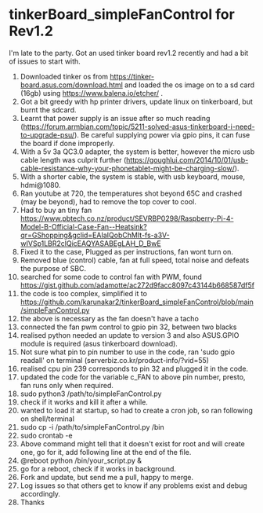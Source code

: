 # tinkerBoard_simpleFanControl for Rev1.2

I'm late to the party.
Got an used tinker board rev1.2 recently and had a bit of issues to start with.

1. Downloaded tinker os from https://tinker-board.asus.com/download.html and loaded the os image on to a sd card (16gb) using https://www.balena.io/etcher/ .
1. Got a bit greedy with hp printer drivers, update linux on tinkerboard, but burnt the sdcard.
1. Learnt that power supply is an issue after so much reading (https://forum.armbian.com/topic/5211-solved-asus-tinkerboard-i-need-to-upgrade-psu/).  Be careful supplying power via gpio pins, it can fuse the board if done improperly.
1. With a 5v 3a QC3.0 adapter, the system is better, however the micro usb cable length was culprit further (https://goughlui.com/2014/10/01/usb-cable-resistance-why-your-phonetablet-might-be-charging-slow/).
1. With a shorter cable, the system is stable, with usb keyboard, mouse, hdmi@1080.
1. Ran youtube at 720, the temperatures shot beyond 65C and crashed (may be beyond), had to remove the top cover to cool.
1. Had to buy an tiny fan https://www.pbtech.co.nz/product/SEVRBP0298/Raspberry-Pi-4-Model-B-Official-Case-Fan--Heatsink?qr=GShopping&gclid=EAIaIQobChMIt-fs-a3V-wIVSp1LBR2clQicEAQYASABEgLAH_D_BwE
1. Fixed it to the case, Plugged as per instructions, fan wont turn on.
1. Removed blue (control) cable, fan at full speed, total noise and defeats the purpose of SBC.
1. searched for some code to control fan with PWM, found https://gist.github.com/adamotte/ac272d9facc8097c43144b668587df5f
1. the code is too complex, simplified it to https://github.com/karunakar2/tinkerBoard_simpleFanControl/blob/main/simpleFanControl.py
1. the above is necessary as the fan doesn't have a tacho
1. connected the fan pwm control to gpio pin 32, between two blacks
1. realised python needed an update to version 3 and also ASUS.GPIO module is required (asus tinkerboard download).
1. Not sure what pin to pin number to use in the code, ran 'sudo gpio readall' on terminal (serverbiz.co.kr/product-info/?vid=55)
1. realised cpu pin 239 corresponds to pin 32 and plugged it in the code.
1. updated the code for the variable c_FAN to above pin number, presto, fan runs only when required.
1. sudo python3 /path/to/simpleFanControl.py
1. check if it works and kill it after a while.
1. wanted to load it at startup, so had to create a cron job, so ran following on shell/terminal
1. sudo cp -i /path/to/simpleFanControl.py /bin
1. sudo crontab -e
1. Above command might tell that it doesn't exist for root and will create one, go for it, add following line at the end of the file.
1. @reboot python /bin/your_script.py &
1. go for a reboot, check if it works in background.
1. Fork and update, but send me a pull, happy to merge.
1. Log issues so that others get to know if any problems exist and debug accordingly.
1. Thanks
